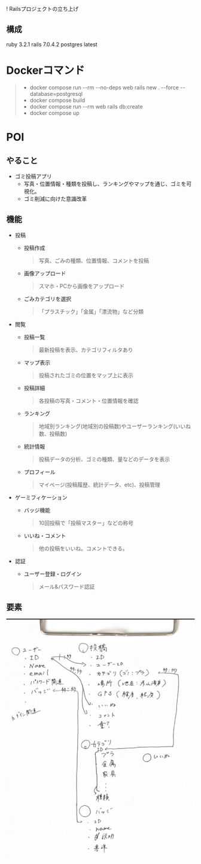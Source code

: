 ! Railsプロジェクトの立ち上げ
## 構成
ruby 3.2.1
rails 7.0.4.2
postgres latest
# Dockerコマンド
> - docker compose run --rm --no-deps web rails new . --force --database=postgresql
> - docker compose build
> - docker compose run --rm web rails db:create
> - docker compose up


# POI
## やること
 - ゴミ投稿アプリ
    - 写真・位置情報・種類を投稿し、ランキングやマップを通じ、ゴミを可視化。
    - ゴミ削減に向けた意識改革

## 機能

 - 投稿
    - 投稿作成
        > 写真、ごみの種類、位置情報、コメントを投稿
    - 画像アップロード
        > スマホ・PCから画像をアップロード
    - ごみカテゴリを選択
        > 「プラスチック」「金属」「漂流物」など分類

- 閲覧
    - 投稿一覧
        > 最新投稿を表示、カテゴリフィルタあり
    - マップ表示
        > 投稿されたゴミの位置をマップ上に表示
    - 投稿詳細
        > 各投稿の写真・コメント・位置情報を確認
    - ランキング
        > 地域別ランキング(地域別の投稿数)やユーザーランキング(いいね数、投稿数)
    - 統計情報
        > 投稿データの分析、ゴミの種類、量などのデータを表示
    - プロフィール
        > マイページ(投稿履歴、統計データ、etc)、投稿管理

- ゲーミフィケーション
    - バッジ機能
        > 10回投稿で「投稿マスター」などの称号
    - いいね・コメント
        > 他の投稿をいいね。コメントできる。

- 認証
    - ユーザー登録・ログイン
        > メール&パスワード認証


## 要素
![要素](./README/youso.png)